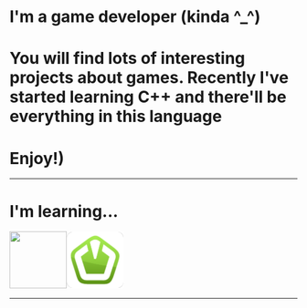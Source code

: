
<h1 aligh="center">I'm a game developer (kinda ^_^)</h1>
<h1 aligh="center">You will find lots of interesting projects about games. Recently I've started learning C++ and there'll be everything in this language</h1>
<h1 aligh="left">Enjoy!)</h1>




---
<h1 align="left">I'm learning...</h1>
<p align="left"><img src="https://skillicons.dev/icons?i=cpp"width="100" height="100"><img src="SFML_ICON.png"width="100" height="100"></p>
<p align="left"><i<img src="https://skillicons.dev/icons?i=unity"width="100" height="100"></p>


---
<!--
**ArhanCrane/ArhanCrane** is a ✨ _special_ ✨ repository because its `README.md` (this file) appears on your GitHub profile.

Here are some ideas to get you started:

- 🔭 I’m currently working on ...
- 🌱 I’m currently learning ...
- 👯 I’m looking to collaborate on ...
- 🤔 I’m looking for help with ...
- 💬 Ask me about ...
- 📫 How to reach me: ...
- 😄 Pronouns: ...
- ⚡ Fun fact: ...
-->
